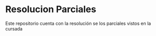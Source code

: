 # Resolucion Parciales
Este repositorio cuenta con la resolución se los parciales vistos en la cursada
